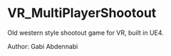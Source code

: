 # VR_MultiPlayerShootout
Old western style shootout game for VR, built in UE4.


Author:  Gabi Abdennabi
